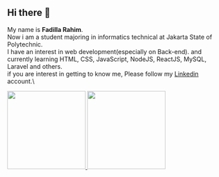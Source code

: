 ## Hi there 👋

My name is **Fadilla Rahim**.\
Now i am a student majoring in informatics technical at Jakarta State of Polytechnic.\
I have an interest in web development(especially on Back-end). and currently learning HTML, CSS, JavaScript, NodeJS, ReactJS, MySQL, Laravel and others.\
if you are interest in getting to know me, Please follow my 
[Linkedin](https://www.linkedin.com/in/fadilla-rahim-96034621b/) account.\


<p align="left">
<a href="https://github.com/fadillarahim">
  <img height="180em" src="https://github-readme-stats-eight-theta.vercel.app/api username=fadillarahim&show_icons=true&theme=algolia&include_all_commits=true&count_private=true"/>
  <img height="180em" src="https://github-readme-stats-eight-theta.vercel.app/api/top-langs/?username=fadillarahim&layout=compact&langs_count=8&theme=algolia"/>
</a>
</p>



<!--
**fadillarahim/fadillarahim** is a ✨ _special_ ✨ repository because its `README.md` (this file) appears on your GitHub profile.

Here are some ideas to get you started:

- 🔭 I’m currently working on ...
- 🌱 I’m currently learning ...
- 👯 I’m looking to collaborate on ...
- 🤔 I’m looking for help with ...
- 💬 Ask me about ...
- 📫 How to reach me: ...
- 😄 Pronouns: ...
- ⚡ Fun fact: ...
-->
